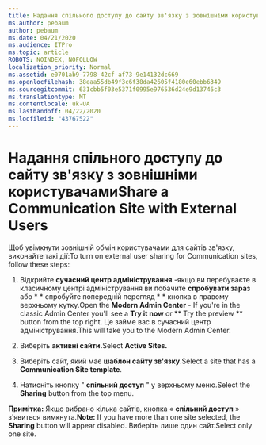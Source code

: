 ```yaml
---
title: Надання спільного доступу до сайту зв'язку з зовнішніми користувачами
ms.author: pebaum
author: pebaum
ms.date: 04/21/2020
ms.audience: ITPro
ms.topic: article
ROBOTS: NOINDEX, NOFOLLOW
localization_priority: Normal
ms.assetid: e0701ab9-7798-42cf-af73-9e14132dc669
ms.openlocfilehash: 38eaa55db49f3c6f38da42605f4180e60ebb6349
ms.sourcegitcommit: 631cbb5f03e5371f0995e976536d24e9d13746c3
ms.translationtype: MT
ms.contentlocale: uk-UA
ms.lasthandoff: 04/22/2020
ms.locfileid: "43767522"
---
```

# <a name="share-a-communication-site-with-external-users"></a><span data-ttu-id="f6140-102">Надання спільного доступу до сайту зв'язку з зовнішніми користувачами</span><span class="sxs-lookup"><span data-stu-id="f6140-102">Share a Communication Site with External Users</span></span>

<span data-ttu-id="f6140-103">Щоб увімкнути зовнішній обмін користувачами для сайтів зв'язку, виконайте такі дії:</span><span class="sxs-lookup"><span data-stu-id="f6140-103">To turn on external user sharing for Communication sites, follow these steps:</span></span> 
  
1. <span data-ttu-id="f6140-104">Відкрийте **сучасний центр адміністрування** -якщо ви перебуваєте в класичному центрі адміністрування ви побачите **спробувати зараз** або \* \* спробуйте попередній перегляд \* \* кнопка в правому верхньому кутку.</span><span class="sxs-lookup"><span data-stu-id="f6140-104">Open the **Modern Admin Center** - If you're in the classic Admin Center you'll see a **Try it now** or \*\* Try the preview \*\* button from the top right.</span></span> <span data-ttu-id="f6140-105">Це займе вас в сучасний центр адміністрування.</span><span class="sxs-lookup"><span data-stu-id="f6140-105">This will take you to the Modern Admin Center.</span></span> 
  
2. <span data-ttu-id="f6140-106">Виберіть **активні сайти.**</span><span class="sxs-lookup"><span data-stu-id="f6140-106">Select **Active Sites.**</span></span>
  
3. <span data-ttu-id="f6140-107">Виберіть сайт, який має **шаблон сайту зв'язку**.</span><span class="sxs-lookup"><span data-stu-id="f6140-107">Select a site that has a **Communication Site template**.</span></span> 
  
4. <span data-ttu-id="f6140-108">Натисніть кнопку " **спільний доступ** " у верхньому меню.</span><span class="sxs-lookup"><span data-stu-id="f6140-108">Select the **Sharing** button from the top menu.</span></span> 
  
 <span data-ttu-id="f6140-109">**Примітка:** Якщо вибрано кілька сайтів, кнопка « **спільний доступ** » з'явиться вимкнута.</span><span class="sxs-lookup"><span data-stu-id="f6140-109">**Note:** If you have more than one site selected, the **Sharing** button will appear disabled.</span></span> <span data-ttu-id="f6140-110">Виберіть лише один сайт.</span><span class="sxs-lookup"><span data-stu-id="f6140-110">Select only one site.</span></span> 
  


